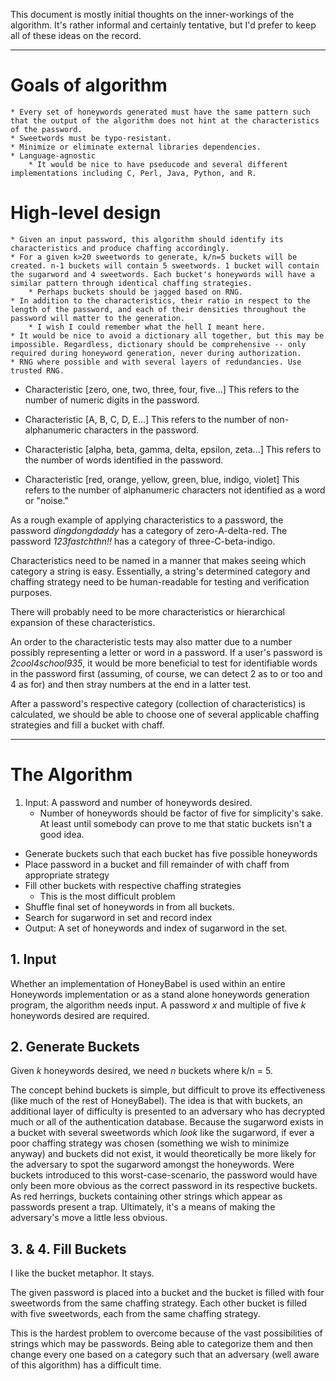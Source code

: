 This document is mostly initial thoughts on the inner-workings of the algorithm. It's rather informal and certainly tentative, but I'd prefer to keep all of these ideas on the record.

---

# Goals of algorithm
	* Every set of honeywords generated must have the same pattern such that the output of the algorithm does not hint at the characteristics of the password.
	* Sweetwords must be typo-resistant.
	* Minimize or eliminate external libraries dependencies.
	* Language-agnostic
		* It would be nice to have pseducode and several different implementations including C, Perl, Java, Python, and R.

# High-level design
	* Given an input password, this algorithm should identify its characteristics and produce chaffing accordingly.
	* For a given k>20 sweetwords to generate, k/n=5 buckets will be created. n-1 buckets will contain 5 sweetwords. 1 bucket will contain the sugarword and 4 sweetwords. Each bucket's honeywords will have a similar pattern through identical chaffing strategies.
		* Perhaps buckets should be jagged based on RNG.
	* In addition to the characteristics, their ratio in respect to the length of the password, and each of their densities throughout the password will matter to the generation.
		* I wish I could remember what the hell I meant here.
	* It would be nice to avoid a dictionary all together, but this may be impossible. Regardless, dictionary should be comprehensive -- only required during honeyword generation, never during authorization.
	* RNG where possible and with several layers of redundancies. Use trusted RNG.

* Characteristic [zero, one, two, three, four, five...]
 This refers to the number of numeric digits in the password.

* Characteristic [A, B, C, D, E...]
	This refers to the number of non-alphanumeric characters in the password.

* Characteristic [alpha, beta, gamma, delta, epsilon, zeta...]
	This refers to the number of words identified in the password.

* Characteristic [red, orange, yellow, green, blue, indigo, violet]
	This refers to the number of alphanumeric characters not identified as a word or "noise."

As a rough example of applying characteristics to a password, the password *dingdongdaddy* has a category of zero-A-delta-red. The password *123fastchthn!!* has a category of three-C-beta-indigo.

Characteristics need to be named in a manner that makes seeing which category a string is easy. Essentially, a string's determined category and chaffing strategy need to be human-readable for testing and verification purposes.

There will probably need to be more characteristics or hierarchical expansion of these characteristics.

An order to the characteristic tests may also matter due to a number possibly representing a letter or word in a password. If a user's password is *2cool4school935*, it would be more beneficial to test for identifiable words in the password first (assuming, of course, we can detect 2 as to or too and 4 as for) and then stray numbers at the end in a latter test.

After a password's respective category (collection of characteristics) is calculated, we should be able to choose one of several applicable chaffing strategies and fill a bucket with chaff.

---

# The Algorithm

1. Input: A password and number of honeywords desired.
	* Number of honeywords should be factor of five for simplicity's sake. At least until somebody can prove to me that static buckets isn't a good idea.
* Generate buckets such that each bucket has five possible honeywords
* Place password in a bucket and fill remainder of with chaff from appropriate strategy
* Fill other buckets with respective chaffing strategies
	* This is the most difficult problem
* Shuffle final set of honeywords in from all buckets.
* Search for sugarword in set and record index
* Output: A set of honeywords and index of sugarword in the set.

## 1. Input
Whether an implementation of HoneyBabel is used within an entire Honeywords implementation or as a stand alone honeywords generation program, the algorithm needs input. A password *x* and multiple of five *k* honeywords desired are required.

## 2. Generate Buckets
Given *k* honeywords desired, we need *n* buckets where k/n = 5.

The concept behind buckets is simple, but difficult to prove its effectiveness (like much of the rest of HoneyBabel). The idea is that with buckets, an additional layer of difficulty is presented to an adversary who has decrypted much or all of the authentication database. Because the sugarword exists in a bucket with several sweetwords which *look* like the sugarword, if ever a poor chaffing strategy was chosen (something we wish to minimize anyway) and buckets did not exist, it would theoretically be more likely for the adversary to spot the sugarword amongst the honeywords. Were buckets introduced to this worst-case-scenario, the password would have only been more obvious as the correct password in its respective buckets. As red herrings, buckets containing other strings which appear as passwords present a trap. Ultimately, it's a means of making the adversary's move a little less obvious.

## 3. & 4. Fill Buckets
I like the bucket metaphor. It stays.

The given password is placed into a bucket and the bucket is filled with four sweetwords from the same chaffing strategy. Each other bucket is filled with five sweetwords, each from the same chaffing strategy.

This is the hardest problem to overcome because of the vast possibilities of strings which may be passwords. Being able to categorize them and then change every one based on a category such that an adversary (well aware of this algorithm) has a difficult time.
